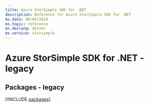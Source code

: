 ```yaml
---
title: Azure StorSimple SDK for .NET
description: Reference for Azure StorSimple SDK for .NET
ms.date: 06/04/2024
ms.topic: reference
ms.devlang: dotnet
ms.service: storsimple
---
```

# Azure StorSimple SDK for .NET - legacy
## Packages - legacy
[!INCLUDE [packages](storsimple-index.md)]
